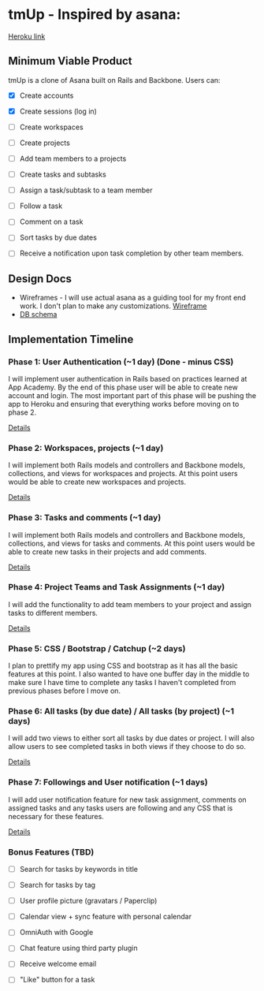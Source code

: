 # tmUp - Inspired by asana:

[Heroku link][heroku]

[heroku]: https://tmupapp.herokuapp.com/

## Minimum Viable Product
tmUp is a clone of Asana built on Rails and Backbone. Users can:

<!-- This is a Markdown checklist. Use it to keep track of your progress! -->

- [x] Create accounts
- [x] Create sessions (log in)
- [ ] Create workspaces
- [ ] Create projects
- [ ] Add team members to a projects
- [ ] Create tasks and subtasks
- [ ] Assign a task/subtask to a team member
- [ ] Follow a task
- [ ] Comment on a task
- [ ] Sort tasks by due dates
- [ ] Receive a notification upon task completion by other team members.


## Design Docs
* Wireframes - I will use actual asana as a guiding tool for my front end work.
  I don't plan to make any customizations.
  [Wireframe][views]
* [DB schema][schema]

[views]: ./docs/views.md
[schema]: ./docs/schema.md

## Implementation Timeline

### Phase 1: User Authentication (~1 day) (Done - minus CSS)
I will implement user authentication in Rails based on practices learned at App
Academy. By the end of this phase user will be able to create new account and login.
The most important part of this phase will be pushing the app to Heroku and ensuring that everything works
before moving on to phase 2.

[Details][phase-one]

### Phase 2: Workspaces, projects (~1 day)
I will implement both Rails models and controllers and Backbone models,
collections, and views for workspaces and projects. At this point users would
be able to create new workspaces and projects.

[Details][phase-two]

### Phase 3: Tasks and comments (~1 day)
I will implement both Rails models and controllers and Backbone models,
collections, and views for tasks and comments. At this point users would
be able to create new tasks in their projects and add comments.

[Details][phase-two]

### Phase 4: Project Teams and Task Assignments (~1 day)
I will add the functionality to add team members to your project and assign
tasks to different members.

[Details][phase-four]

### Phase 5: CSS / Bootstrap / Catchup (~2 days)
I plan to prettify my app using CSS and bootstrap as it has all the basic
features at this point. I also wanted to have one buffer day in the middle to
make sure I have time to complete any tasks I haven't completed from previous
phases before I move on.

### Phase 6: All tasks (by due date) / All tasks (by project) (~1 days)
I will add two views to either sort all tasks by due dates or project. I will
also allow users to see completed tasks in both views if they choose to do so.

[Details][phase-six]

### Phase 7: Followings and User notification (~1 days)
I will add user notification feature for new task assignment, comments on
assigned tasks and any tasks users are following and any CSS that is necessary
for these features.

[Details][phase-seven]


### Bonus Features (TBD)
- [ ] Search for tasks by keywords in title
- [ ] Search for tasks by tag
- [ ] User profile picture (gravatars / Paperclip)
- [ ] Calendar view + sync feature with personal calendar
- [ ] OmniAuth with Google
- [ ] Chat feature using third party plugin
- [ ] Receive welcome email
- [ ] "Like" button for a task


[phase-one]: ./docs/phases/phase1.md
[phase-two]: ./docs/phases/phase2-3.md
[phase-four]: ./docs/phases/phase4.md
[phase-six]: ./docs/phases/phase6.md
[phase-seven]: ./docs/phases/phase7.md
